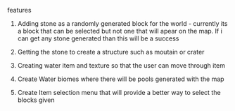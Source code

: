 features

1. Adding stone as a randomly generated block for the world - currently its a block that can be selected but not one that will apear on the map. If i can get any stone generated than this will be a success

2. Getting the stone to create a structure such as moutain or crater

3. Creating water item and texture so that the user can move through item

4. Create Water biomes where there will be pools generated with the map

5. Create Item selection menu that will provide a better way to select the blocks given
